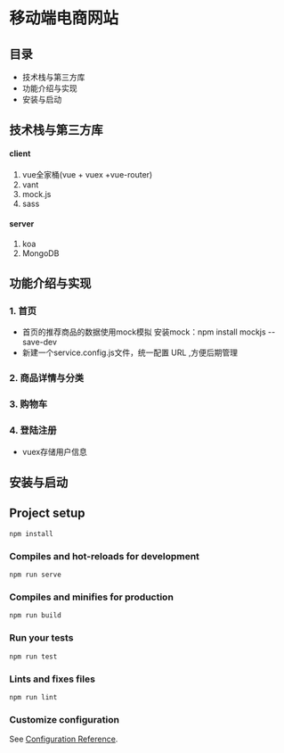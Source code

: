 
# 移动端电商网站


##  目录

- 技术栈与第三方库
- 功能介绍与实现
- 安装与启动


## 技术栈与第三方库

#### client

1. vue全家桶(vue + vuex +vue-router)
2. vant
3. mock.js
4. sass

#### server
1. koa
2. MongoDB

## 功能介绍与实现
### 1. 首页
- 首页的推荐商品的数据使用mock模拟
安装mock：npm install mockjs --save-dev
- 新建一个service.config.js文件，统一配置 URL ,方便后期管理
### 2. 商品详情与分类
### 3. 购物车
### 4. 登陆注册
- vuex存储用户信息

## 安装与启动

## Project setup
```
npm install
```

### Compiles and hot-reloads for development
```
npm run serve
```

### Compiles and minifies for production
```
npm run build
```

### Run your tests
```
npm run test
```

### Lints and fixes files
```
npm run lint
```

### Customize configuration
See [Configuration Reference](https://cli.vuejs.org/config/).
